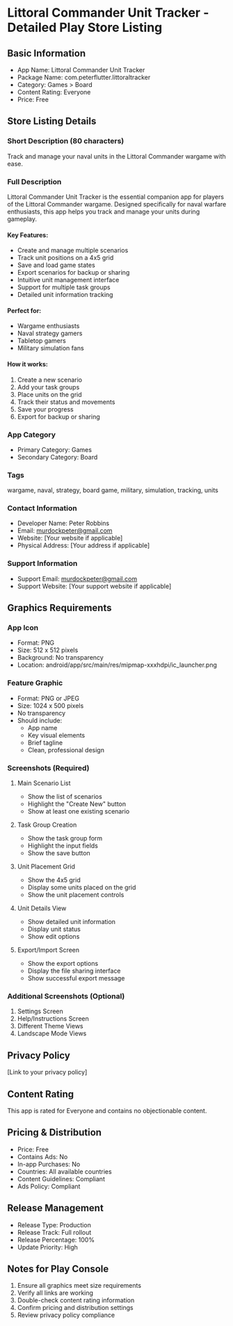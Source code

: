 # Littoral Commander Unit Tracker - Detailed Play Store Listing

## Basic Information
- App Name: Littoral Commander Unit Tracker
- Package Name: com.peterflutter.littoraltracker
- Category: Games > Board
- Content Rating: Everyone
- Price: Free

## Store Listing Details

### Short Description (80 characters)
Track and manage your naval units in the Littoral Commander wargame with ease.

### Full Description
Littoral Commander Unit Tracker is the essential companion app for players of the Littoral Commander wargame. Designed specifically for naval warfare enthusiasts, this app helps you track and manage your units during gameplay.

#### Key Features:
- Create and manage multiple scenarios
- Track unit positions on a 4x5 grid
- Save and load game states
- Export scenarios for backup or sharing
- Intuitive unit management interface
- Support for multiple task groups
- Detailed unit information tracking

#### Perfect for:
- Wargame enthusiasts
- Naval strategy gamers
- Tabletop gamers
- Military simulation fans

#### How it works:
1. Create a new scenario
2. Add your task groups
3. Place units on the grid
4. Track their status and movements
5. Save your progress
6. Export for backup or sharing

### App Category
- Primary Category: Games
- Secondary Category: Board

### Tags
wargame, naval, strategy, board game, military, simulation, tracking, units

### Contact Information
- Developer Name: Peter Robbins
- Email: murdockpeter@gmail.com
- Website: [Your website if applicable]
- Physical Address: [Your address if applicable]

### Support Information
- Support Email: murdockpeter@gmail.com
- Support Website: [Your support website if applicable]

## Graphics Requirements

### App Icon
- Format: PNG
- Size: 512 x 512 pixels
- Background: No transparency
- Location: android/app/src/main/res/mipmap-xxxhdpi/ic_launcher.png

### Feature Graphic
- Format: PNG or JPEG
- Size: 1024 x 500 pixels
- No transparency
- Should include:
  - App name
  - Key visual elements
  - Brief tagline
  - Clean, professional design

### Screenshots (Required)
1. Main Scenario List
   - Show the list of scenarios
   - Highlight the "Create New" button
   - Show at least one existing scenario

2. Task Group Creation
   - Show the task group form
   - Highlight the input fields
   - Show the save button

3. Unit Placement Grid
   - Show the 4x5 grid
   - Display some units placed on the grid
   - Show the unit placement controls

4. Unit Details View
   - Show detailed unit information
   - Display unit status
   - Show edit options

5. Export/Import Screen
   - Show the export options
   - Display the file sharing interface
   - Show successful export message

### Additional Screenshots (Optional)
1. Settings Screen
2. Help/Instructions Screen
3. Different Theme Views
4. Landscape Mode Views

## Privacy Policy
[Link to your privacy policy]

## Content Rating
This app is rated for Everyone and contains no objectionable content.

## Pricing & Distribution
- Price: Free
- Contains Ads: No
- In-app Purchases: No
- Countries: All available countries
- Content Guidelines: Compliant
- Ads Policy: Compliant

## Release Management
- Release Type: Production
- Release Track: Full rollout
- Release Percentage: 100%
- Update Priority: High

## Notes for Play Console
1. Ensure all graphics meet size requirements
2. Verify all links are working
3. Double-check content rating information
4. Confirm pricing and distribution settings
5. Review privacy policy compliance 